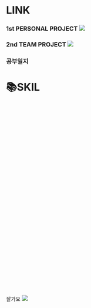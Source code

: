 <H1>LINK</H1>
<H3>1st PERSONAL PROJECT <img src="https://img.shields.io/badge/OCL[학급관리시스템]-3178C6?style=flat&logo=github&logoColor=white"/>
</H3>
<H3>2nd TEAM PROJECT <img src="https://img.shields.io/badge/React-61DAFB?style=flat&logo=React&logoColor=white"/></H3>
<H3>공부일지</H3>
<H1>📚SKIL</H1><svg role="img" viewBox="0 0 24 24" xmlns="http://www.w3.org/2000/svg">
</svg>

잘가요
 <img src="https://img.shields.io/badge/TypeScript-3178C6?style=flat&logo=TypeScript&logoColor=white"/>
<!--
**reversejin0209/reversejin0209** is a ✨ _special_ ✨ repository because its `README.md` (this file) appears on your GitHub profile.

Here are some ideas to get you started:

- 🔭 I’m currently working on ...
- 🌱 I’m currently learning ...
- 👯 I’m looking to collaborate on ...
- 🤔 I’m looking for help with ...
- 💬 Ask me about ...
- 📫 How to reach me: ...
- 😄 Pronouns: ...
- ⚡ Fun fact: ...
-->
